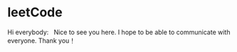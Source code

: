 # leetCode

Hi everybody:
   Nice to see you here. I hope to be able to communicate with everyone. Thank you！
